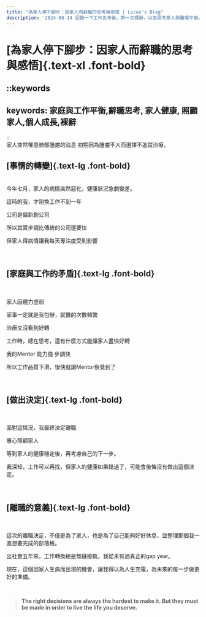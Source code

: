 ```yaml
---
title: "為家人停下腳步：因家人而辭職的思考與感悟 | Lucas's Blog"
description: '2024-08-14 記錄一下工作五年後，第一次裸辭，以及思考家人與職場平衡。'
---
```


# [為家人停下腳步：因家人而辭職的思考與感悟]{.text-xl .font-bold}

::keywords
---
keywords: 家庭與工作平衡,辭職思考, 家人健康, 照顧家人,個人成長,裸辭
---
::
<br>
家人突然罹患肺部腫瘤的消息
初期因為腫瘤不大而選擇不追蹤治療。  

## [事情的轉變]{.text-lg .font-bold}
<br>
今年七月，家人的病情突然惡化，健康狀況急劇變差。

這時的我，才剛換工作不到一年

公司是偏新創公司

所以其實步調比傳統的公司還要快

但家人得病情讓我每天專注度受到影響

<br>

## [家庭與工作的矛盾]{.text-lg .font-bold}
<br>

家人因體力虛弱

家事一定就是我包辦，就醫的次數頻繁

治療又沒看到好轉

工作時，總在思考，還有什麼方式能讓家人盡快好轉

我的Mentor 能力強 步調快

所以工作品質下滑，很快就讓Mentor察覺到了

<br>

## [做出決定]{.text-lg .font-bold}
<br>

面對這情況，我最終決定離職

專心照顧家人

等到家人的健康穩定後，再考慮自己的下一步。

我深知，工作可以再找，但家人的健康如果錯過了，可能會後悔沒有做出這個決定。

<br>

## [離職的意義]{.text-lg .font-bold}
<br>

這次的離職決定，不僅是為了家人，也是為了自己能夠好好休息，並整理那個我一直想要完成的部落格。

出社會五年來，工作轉換總是無縫接軌，我從未有過真正的gap year。

現在，這個因家人生病而出現的機會，讓我得以為人生充電，為未來的每一步做更好的準備。

<br>

>**The right decisions are always the hardest to make it. But they must be made in order to live the life you deserve.**


<br>